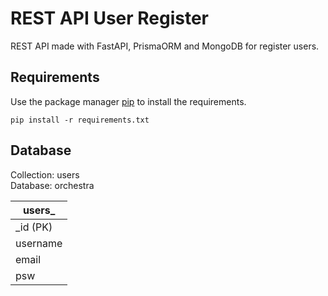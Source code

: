 # REST API User Register

REST API made with FastAPI, PrismaORM and MongoDB for register users.

## Requirements

Use the package manager [pip](https://pip.pypa.io/en/stable/) to install the requirements.

```
pip install -r requirements.txt
```
## Database

Collection: users  
Database: orchestra

| users_   | 
|----------|
| _id (PK) |
| username |
| email    |
| psw      |
